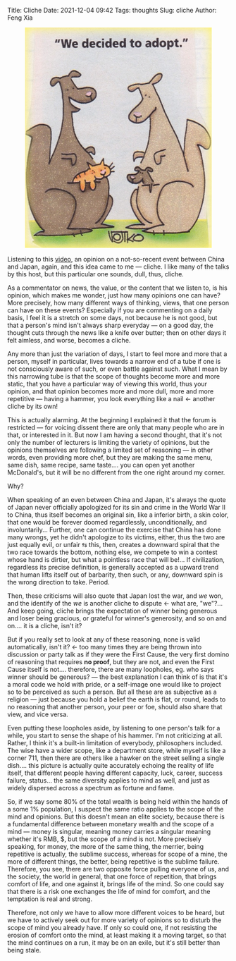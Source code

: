 Title: Cliche
Date: 2021-12-04 09:42
Tags: thoughts
Slug: cliche
Author: Feng Xia

<figure class="col s6">
  <img src="images/animal-adopt.jpg"/>
</figure>

Listening to this [video][1], an opinion on a not-so-recent event
between China and Japan, again, and this idea came to me &mdash;
cliche. I like many of the talks by this host, but this particular one
sounds, dull, thus, cliche.

As a commentator on news, the value, or the content that we listen to,
is his opinion, which makes me wonder, just how many opinions one can
have? More precisely, how many different ways of thinking, views, that
one person can have on these events? Especially if you are commenting
on a daily basis, I feel it is a stretch on some days, not because he
is not good, but that a person's mind isn't always sharp everyday
&mdash; on a good day, the thought cuts through the news like a knife
over butter; then on other days it felt aimless, and worse, becomes a
cliche.

Any more than just the variation of days, I start to feel more and
more that a person, myself in particular, lives towards a narrow end
of a tube if one is not consciously aware of such, or even battle
against such. What I mean by this narrowing tube is that the scope of
thoughts become more and more static, that you have a particular way
of viewing this world, thus your opinion, and that opinion becomes
more and more dull, more and more repetitive &mdash; having a hammer,
you look everything like a nail &larr; another cliche by its own!

This is actually alarming. At the beginning I explained it that the
forum is restricted &mdash; for voicing dissent there are only that
many people who are in that, or interested in it. But now I am having
a second thought, that it's not only the number of lecturers is
limiting the variety of opinions, but the opinions themselves are
following a limited set of reasoning &mdash; in other words, even
providing more chef, but they are making the same menu, same dish,
same recipe, same taste.... you can open yet another McDonald's, but
it will be no different from the one right around my corner.

Why?

When speaking of an even between China and Japan, it's always the
quote of Japan never officially apologized for its sin and crime in
the World War II to China, thus itself becomes an original sin, like a
inferior birth, a skin color, that one would be forever doomed
regardlessly, unconditionally, and involuntarily... Further, one can
continue the exercise that China has done many wrongs, yet he didn't
apologize to its victims, either, thus the two are just equally evil,
or unfair &lrarr; this, then, creates a downward spiral that the two
race towards the bottom, nothing else, we compete to win a contest
whose hand is dirtier, but what a pointless race that will be!... If
civilization, regardless its precise definition, is generally accepted
as a upward trend that human lifts itself out of barbarity, then such,
or any, downward spin is the wrong direction to take. Period.

Then, these criticisms will also quote that Japan lost the war, and
_we_ won, and the identify of the _we_ is another cliche to dispute
&larr; what are, "we"?... And keep going, cliche brings the
expectation of winner being generous and loser being gracious, or
grateful for winner's generosity, and so on and on.... it is a cliche,
isn't it?

But if you really set to look at any of these reasoning, none is valid
automatically, isn't it? &larr; too many times they are being thrown
into discussion or party talk as if they were the First Cause, the
very first domino of reasoning that requires **no proof**, but they
are not, and even the First Cause itself is not.... therefore, there
are many loopholes, eg. who says winner should be generous?  &mdash;
the best explanation I can think of is that it's a moral code we hold
with pride, or a self-image one would like to project so to be
perceived as such a person. But all these are as subjective as a
religion &mdash; just because you hold a belief the earth is flat, or
round, leads to no reasoning that another person, your peer or foe,
should also share that view, and vice versa.

Even putting these loopholes aside, by listening to one person's talk
for a while, you start to sense the shape of his hammer. I'm not
criticizing at all. Rather, I think it's a built-in limitation of
everybody, philosophers included. The wise have a wider scope, like a
department store, while myself is like a corner 711, then there are
others like a hawker on the street selling a single dish.... this
picture is actually quite accurately echoing the reality of life
itself, that different people having different capacity, luck, career,
success failure, status... the same diversity applies to mind as well,
and just as widely dispersed across a spectrum as fortune and fame.

So, if we say some 80% of the total wealth is being held within the
hands of a some 1% population, I suspect the same ratio applies to the
scope of the mind and opinions. But this doesn't mean an elite
society, because there is a fundamental difference between monetary
wealth and the scope of a mind &mdash; money is singular, meaning
money carries a singular meaning whether it's RMB, $, but the scope of
a mind is not. More precisely speaking, for money, the more of the
same thing, the merrier, being repetitive is actually, the sublime
success, whereas for scope of a mine, the more of different things,
the better, being repetitive is the sublime failure. Therefore, you
see, there are two opposite force pulling everyone of us, and the
society, the world in general, that one force of repetition, that
brings comfort of life, and one against it, brings life of the
mind. So one could say that there is a risk one exchanges the life of
mind for comfort, and the temptation is real and strong.


Therefore, not only we have to allow more different voices to be
heard, but we have to actively seek out for more variety of opinions
so to disturb the scope of mind you already have. If only so could
one, if not resisting the erosion of comfort onto the mind, at least
making it a moving target, so that the mind continues on a run, it may
be on an exile, but it's still better than being stale.


[1]: https://www.youtube.com/watch?v=CFq-cWuEAIU
